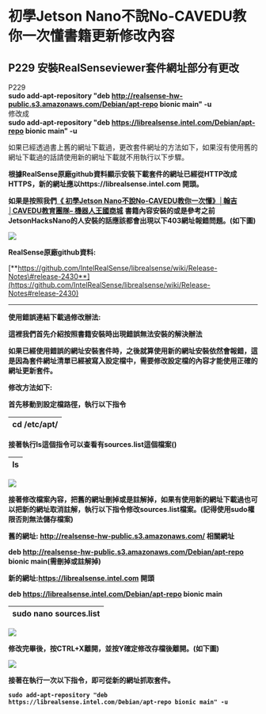 # 初學Jetson Nano不說No-CAVEDU教你一次懂書籍更新修改內容

## P229 安裝**RealSenseviewer套件網址部分有更改**

P229  
**sudo add-apt-repository "deb http://realsense-hw-public.s3.amazonaws.com/Debian/apt-repo bionic main" -u**  
修改成  
**sudo add-apt-repository "deb https://librealsense.intel.com/Debian/apt-repo bionic main" -u**



如果已經透過書上舊的網址下載過，更改套件網址的方法如下，如果沒有使用舊的網址下載過的話請使用新的網址下載就不用執行以下步驟。  


**根據RealSense原廠github資料顯示安裝下載套件的網址已經從HTTP改成HTTPS，新的網址應以https://librealsense.intel.com 開頭。**

**如果是按照我們**[**《 初學Jetson Nano不說No-CAVEDU教你一次懂》│翰吉│CAVEDU教育團隊– 機器人王國商城**](https://robotkingdom.com.tw/product/9789869329989/) **書籍內容安裝的或是參考之前JetsonHacksNano的人安裝的話應該都會出現以下403網址報錯問題。\(如下圖\)**

![](https://lh5.googleusercontent.com/4wF8MwMY_FCT5Swm8mMi1JAM_JvUMPqKGdXIcVIJaV4CcUOUYjDSCbc1OqZLtzw3a5s8LKYQHbT-o2M7VLW3bvOObhnuNHnfETRqvEj50k8CSEH7PHRiVTT96d_unBW4dTWCgjTu)

**RealSense原廠github資料:**

[**https://github.com/IntelRealSense/librealsense/wiki/Release-Notes\#release-2430**](https://github.com/IntelRealSense/librealsense/wiki/Release-Notes#release-2430)  
****

**使用錯誤連結下載過修改辦法:**  


**這裡我們首先介紹按照書籍安裝時出現錯誤無法安裝的解決辦法**

**如果已經使用錯誤的網址安裝套件時，之後就算使用新的網址安裝依然會報錯，這是因為套件網址清單已經被寫入設定檔中，需要修改設定檔的內容才能使用正確的網址更新套件。**  


**修改方法如下:**

**首先移動到設定檔路徑，執行以下指令**

| **cd /etc/apt/** |
| :--- |


**接著執行ls這個指令可以查看有sources.list這個檔案\(\)**  


| **ls** |
| :--- |


![](https://lh6.googleusercontent.com/bVlGEgN_5aJjBeG5RYfs1tjwd78_zK28Y2wh72py8sck6-qykGK1IKN0UkZyp9pz4wV2yBeTdmjX4OrR0KH5VHIAopiES9FEPPdJ5YQzqG48LNIydQhYKdgD5GazTDQ4l4KDT2Tb)

**接著修改檔案內容，把舊的網址刪掉或是註解掉，如果有使用新的網址下載過也可以把新的網址取消註解，執行以下指令修改sources.list檔案。\(記得使用sudo權限否則無法儲存檔案\)**  


**舊的網址: http://realsense-hw-public.s3.amazonaws.com/ 相關網址**

**deb http://realsense-hw-public.s3.amazonaws.com/Debian/apt-repo bionic main\(需刪掉或註解掉\)**  


**新的網址:https://librealsense.intel.com 開頭**

**deb https://librealsense.intel.com/Debian/apt-repo bionic main**  


| **sudo nano sources.list** |
| :--- |


![](https://lh6.googleusercontent.com/R28EChCeoSP--SWiZTfbqh7HF_WWJ2G4JTRQrTJQ5dzlFYzFDj3CSY-R795K8Op5S8X4J7Kp4hQFZa3yXSkt2r3nJo9JNvJ9cf_IbQauL2LTbhn_0f2_tniBRxvyTuoygnuwf-5N)

**修改完畢後，按CTRL+X離開，並按Y確定修改存檔後離開。\(如下圖\)**

![](https://lh6.googleusercontent.com/x_TDPwNmbg3UAvgS0tgJw0x65W_eOQjewvbp7XyuyXP6423gcdI3cwTfjAozXf4qIdqFNLXLPj7P9UaO45aWMDVwGXBTRV_Jeeju1qzonVeisid_rSKuT-IsprmU8ww7NdVXMdY2)

**接著在執行一次以下指令，即可從新的網址抓取套件。**

**`sudo add-apt-repository "deb https://librealsense.intel.com/Debian/apt-repo bionic main" -u`**

